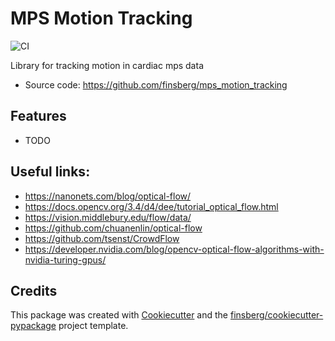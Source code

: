 # MPS Motion Tracking

![CI](https://github.com/ComputationalPhysiology/mps_motion_tracking/workflows/CI/badge.svg)



Library for tracking motion in cardiac mps data


* Source code: https://github.com/finsberg/mps_motion_tracking

## Features

-   TODO

## Useful links:

- <https://nanonets.com/blog/optical-flow/>
- https://docs.opencv.org/3.4/d4/dee/tutorial_optical_flow.html
- <https://vision.middlebury.edu/flow/data/>
- <https://github.com/chuanenlin/optical-flow>
- <https://github.com/tsenst/CrowdFlow>
- <https://developer.nvidia.com/blog/opencv-optical-flow-algorithms-with-nvidia-turing-gpus/>

## Credits

This package was created with
[Cookiecutter](https://github.com/audreyr/cookiecutter) and the
[finsberg/cookiecutter-pypackage](https://github.com/finsberg/cookiecutter-pypackage)
project template.
